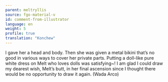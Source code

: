 ```yaml
---
parent: meltryllis
source: fgo-material-v
id: comment-from-illustrator
language: en
weight: 5
profile: true
translation: "Konchew"
---
```


I gave her a head and body. Then she was given a metal bikini that’s no good in various ways to cover her private parts. Putting a doll-like pure white dress on Melt who loves dolls was satisfying~! I am glad I could draw my dearest wish, Melt’s butt, in her final ascension since I thought there would be no opportunity to draw it again. (Wada Arco)
